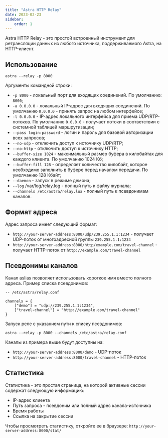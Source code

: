 ```yaml
---
title: "Astra HTTP Relay"
date: 2023-02-23
sidebar:
    order: 1
---
```


Astra HTTP Relay - это простой встроенный инструмент для ретрансляции данных из любого источника, поддерживаемого Astra, на HTTP-клиент.

## Использование[](https://help.cesbo.com/misc/tools-and-utilities/tv-and-media/astra-http-relay#usage)

```
astra --relay -p 8000
```

Аргументы командной строки:

- `-p 8000` - локальный порт для входящих соединений. По умолчанию: `8000`;
- `-a 0.0.0.0` - локальный IP-адрес для входящих соединений. По умолчанию `0.0.0.0` - принять запрос на любом интерфейсе;
- `-l 0.0.0.0` - IP-адрес локального интерфейса для приема UDP/RTP-потоков. По умолчанию `0.0.0.0` - получает потоки в соответствии с системной таблицей маршрутизации;
- `--pass login:password` - логин и пароль для базовой авторизации всех запросов;
- `--no-udp` - отключить доступ к источнику UDP/RTP;
- `--no-http` - отключить доступ к источнику HTTP;
- `--buffer-size 1024` - максимальный размер буфера в килобайтах для каждого клиента. По умолчанию 1024 Кб;
- `--buffer-fill 128` - определяет количество килобайт, которое необходимо заполнить в буфере перед началом передачи. По умолчанию 128 Кбайт;
- `--daemon` - запуск в режиме демона;
- `--log` /var/log/relay.log - полный путь к файлу журнала;
- `--channels /etc/astra/relay.lua` - полный путь к псевдонимам каналов.

## Формат адреса[](https://help.cesbo.com/misc/tools-and-utilities/tv-and-media/astra-http-relay#address-format)

Адрес запроса имеет следующий формат:

- `http://your-server-address:8000/udp/239.255.1.1:1234` - получает UDP-поток от многоадресной группы `239.255.1.1:1234`
- `http://your-server-address:8000/http/example.com/travel-channel` - получает HTTP-поток от `http://example.com/travel-channel`

## Псевдонимы каналов[](https://help.cesbo.com/misc/tools-and-utilities/tv-and-media/astra-http-relay#channel-aliases)

Канал aslias позволяет использовать короткое имя вместо полного адреса. Пример списка псевдонимов:

```
-- /etc/astra/relay.conf

channels = {
    ["demo"] = "udp://239.255.1.1:1234",
    ["travel-channel"] = "http://example.com/travel-channel"
}
```

Запуск реле с указанием пути к списку псевдонимов:

```
astra --relay -p 8000 --channels /etc/astra/relay.conf
```

Каналы из примера выше будут доступны на:

- `http://your-server-address:8000/demo` - UDP-поток
- `http://your-server-address:8000/travel-channel` - HTTP-поток

## Статистика[](https://help.cesbo.com/misc/tools-and-utilities/tv-and-media/astra-http-relay#statistics)

Статистика - это простая страница, на которой активные сессии содержат следующую информацию:

- IP-адрес клиента
- Путь запроса - псевдоним или полный адрес канала-источника
- Время работы
- Ссылка на закрытие сессии

Чтобы просмотреть статистику, откройте ее в браузере: `http://your-server-address:8000/stat/`
